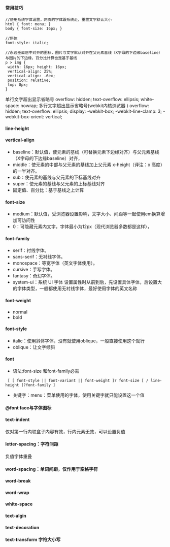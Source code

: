 #### 常用技巧
```
//使用系统字体设置，网页的字体跟系统走，重置文字默认大小
html { font: menu; } 
body { font-size: 16px; }

//斜体
font-style: italic;

//永远垂直居中对齐的图标，图片与文字默认对齐在父元素基线（X字母的下边缘baseline）与图片的下边缘，百分比计算也是基于基线
p > img {
 width: 16px; height: 16px;
 vertical-align: 25%;
 vertical-align: .6ex;
 position: relative;
 top: 8px;
} 
```

单行文字超出显示省略号 
overflow: hidden; 
text-overflow: ellipsis; 
white-space: nowrap; 
多行文字超出显示省略号(webkit内核浏览器 )
overflow: hidden; 
text-overflow: ellipsis; 
display: -webkit-box; 
-webkit-line-clamp: 3; 
-webkit-box-orient: vertical;
#### line-height


#### vertical-align
* baseline：默认值，使元素的基线（可替换元素下边缘对齐）与父元素基线（X字母的下边缘baseline）对齐，
* middle：使元素的中部与父元素的基线加上父元素 x-height（译注：x 高度）的一半对齐。
* sub：使元素的基线与父元素的下标基线对齐
* super：使元素的基线与父元素的上标基线对齐
* 固定值、百分比：基于基线之上计算

#### font-size  
* medium：默认值，受浏览器设置影响，文字大小、间距等一起使用em换算增加可访问性
* 0：可隐藏元素内文字，字体最小为12px（现代浏览器多数都是这样），

#### font-family
* serif：衬线字体。
* sans-serif：无衬线字体。
* monospace：等宽字体（英文字体使用）。
* cursive：手写字体。
* fantasy：奇幻字体。
* system-ui：系统 UI 字体
设置属性时从前到后，先设置具体字体，后设置大的字体类型，一般都使用无衬线字体，最好使用字体的英文名称

#### font-weight
* normal
* bold

#### font-style
* italic：使用斜体字体，没有就使用oblique，一般直接使用这个就行
* oblique：让文字倾斜

#### font
* 语法:font-size 和font-family必需
```
 [ [ font-style || font-variant || font-weight ]? font-size [ / line-height ]?font-family ] 
```
* 关键字：menu：菜单使用的字体，使用关键字就只能设置这一个值



#### @font face与字体图标

#### text-indent
仅对第一行内联盒子内容有效，行内元素无效，可以设置负值

#### letter-spacing：字符间距
负值字体重叠

#### word-spacing：单词间距，仅作用于空格字符

#### word-break

#### word-wrap

#### white-space

#### text-algin

#### text-decoration

#### text-transform 字符大小写


